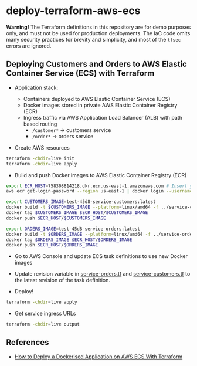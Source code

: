 # deploy-terraform-aws-ecs

**Warning!** The Terraform definitions in this repository are for demo purposes only,
and must not be used for production deployments.
The IaC code omits many security practices for brevity and simplicity,
and most of the `tfsec` errors are ignored.

## Deploying Customers and Orders to AWS Elastic Container Service (ECS) with Terraform

- Application stack:

  - Containers deployed to AWS Elastic Container Service (ECS)
  - Docker images stored in private AWS Elastic Container Registry (ECR)
  - Ingress traffic via AWS Application Load Balancer (ALB) with path based routing
    - `/customer*` -> customers service
    - `/order*` -> orders service

- Create AWS resources

```bash
terraform -chdir=live init
terraform -chdir=live apply
```

- Build and push Docker images to AWS Elastic Container Registry (ECR)

```bash
export ECR_HOST=758308814218.dkr.ecr.us-east-1.amazonaws.com # Insert your ECR host here
aws ecr get-login-password --region us-east-1 | docker login --username AWS --password-stdin $ECR_HOST

export CUSTOMERS_IMAGE=test-45d8-service-customers:latest
docker build -t $CUSTOMERS_IMAGE --platform=linux/amd64 -f ../service-customers/Dockerfile ..
docker tag $CUSTOMERS_IMAGE $ECR_HOST/$CUSTOMERS_IMAGE
docker push $ECR_HOST/$CUSTOMERS_IMAGE

export ORDERS_IMAGE=test-45d8-service-orders:latest
docker build -t $ORDERS_IMAGE --platform=linux/amd64 -f ../service-orders/Dockerfile ..
docker tag $ORDERS_IMAGE $ECR_HOST/$ORDERS_IMAGE
docker push $ECR_HOST/$ORDERS_IMAGE
```

- Go to AWS Console and update ECS task definitions to use new Docker images

- Update revision variable in [service-orders.tf](live/service-orders.tf) and [service-customers.tf](live/service-customers.tf)
  to the latest revision of the task definition.

- Deploy!

```bash
terraform -chdir=live apply
```

- Get service ingress URLs

```bash
terraform -chdir=live output
```

## References

- [How to Deploy a Dockerised Application on AWS ECS With Terraform](https://medium.com/p/3e6bceb48785)
